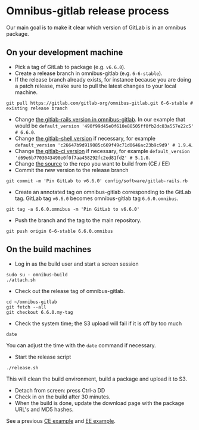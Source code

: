 # Omnibus-gitlab release process

Our main goal is to make it clear which version of GitLab is in an omnibus package.

## On your development machine

- Pick a tag of GitLab to package (e.g. `v6.6.0`).
- Create a release branch in omnibus-gitlab (e.g. `6-6-stable`).
- If the release branch already exists, for instance because you are doing a
  patch release, make sure to pull the latest changes to your local machine.

```
git pull https://gitlab.com/gitlab-org/omnibus-gitlab.git 6-6-stable # existing release branch
```

- Change [the gitlab-rails version in omnibus-gitlab]. In our example that would be
  `default_version '490f99d45e0f610e88505ff0fb2dc83a557e22c5' # 6.6.0`.
- Change [the gitlab-shell version] if necessary, for example
  `default_version 'c26647b9d919085c669f49c71d0646ac23b9c9d9' # 1.9.4`.
- Change [the gitlab-ci version] if necessary, for example
  `default_version 'd69e6b7703043490e0f0f7aa458292fc2ed81fd2' # 5.1.0`.
- Change [the source] to the repo you want to build from (CE / EE)
- Commit the new version to the release branch

```shell
git commit -m 'Pin GitLab to v6.6.0' config/software/gitlab-rails.rb
```

- Create an annotated tag on omnibus-gitlab corresponding to the GitLab tag.
  GitLab tag `v6.6.0` becomes omnibus-gitlab tag `6.6.0.omnibus`.

```shell
git tag -a 6.6.0.omnibus -m 'Pin GitLab to v6.6.0'
```

- Push the branch and the tag to the main repository.

```shell
git push origin 6-6-stable 6.6.0.omnibus
```

## On the build machines

- Log in as the build user and start a screen session

```shell
sudo su - omnibus-build
./attach.sh
```

- Check out the release tag of omnibus-gitlab.

```shell
cd ~/omnibus-gitlab
git fetch --all
git checkout 6.6.0.my-tag
```

- Check the system time; the S3 upload will fail if it is off by too much

```shell
date
```

You can adjust the time with the `date` command if necessary.

- Start the release script

```shell
./release.sh
```

This will clean the build environment, build a package and upload it to S3.

- Detach from screen: press Ctrl-a DD
- Check in on the build after 30 minutes.
- When the build is done, update the download page with the package URL's and MD5 hashes.

See a previous [CE example](https://gitlab.com/gitlab-com/www-gitlab-com/merge_requests/141)
and [EE example](https://dev.gitlab.org/gitlab/gitlab-ee/commit/7301417820404f92ca7c0a9940408ef414ef3c01).

[the gitlab-rails version in omnibus-gitlab]: ../master/config/software/gitlab-rails.rb#L20
[the gitlab-shell version]: ../master/config/software/gitlab-shell.rb#L20
[the gitlab-ci version]: ../master/config/software/gitlab-ci.rb#L19
[the source]: ../master/config/software/gitlab-rails.rb#L34
